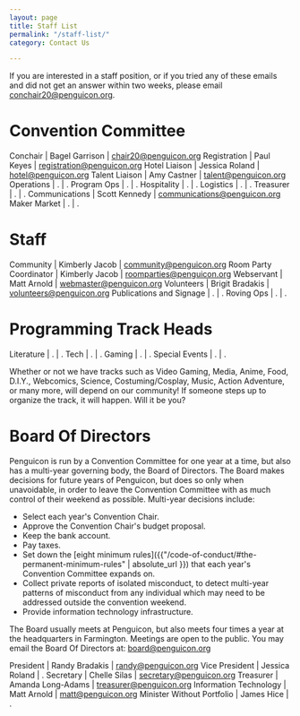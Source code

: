 ```yaml
---
layout: page
title: Staff List
permalink: "/staff-list/"
category: Contact Us

---
```

If you are interested in a staff position, or if you tried any of these emails and did not get an answer within two weeks, please email conchair20@penguicon.org.

# Convention Committee

Conchair | Bagel Garrison | chair20@penguicon.org
Registration | Paul Keyes | registration@penguicon.org
Hotel Liaison | Jessica Roland | hotel@penguicon.org
Talent Liaison | Amy Castner | talent@penguicon.org
Operations | . | .
Program Ops | . | .
Hospitality | . | .
Logistics | . | .
Treasurer | . | .
Communications | Scott Kennedy | communications@penguicon.org
Maker Market | . | .

# Staff

Community | Kimberly Jacob | community@penguicon.org
Room Party Coordinator | Kimberly Jacob | roomparties@penguicon.org
Webservant | Matt Arnold | webmaster@penguicon.org
Volunteers | Brigit Bradakis | volunteers@penguicon.org
Publications and Signage | . | .
Roving Ops | . | .

# Programming Track Heads

Literature | . | .
Tech | . | .
Gaming | . | .
Special Events | . | .

Whether or not we have tracks such as Video Gaming, Media, Anime, Food, D.I.Y., Webcomics, Science, Costuming/Cosplay, Music, Action Adventure, or many more, will depend on our community! If someone steps up to organize the track, it will happen. Will it be you?

# Board Of Directors

Penguicon is run by a Convention Committee for one year at a time, but also has a multi-year governing body, the Board of Directors. The Board makes decisions for future years of Penguicon, but does so only when unavoidable, in order to leave the Convention Committee with as much control of their weekend as possible. Multi-year decisions include:

* Select each year's Convention Chair.
* Approve the Convention Chair's budget proposal.
* Keep the bank account.
* Pay taxes.
* Set down the [eight minimum rules]({{"/code-of-conduct/#the-permanent-minimum-rules" | absolute_url }}) that each year's Convention Committee expands on.
* Collect private reports of isolated misconduct, to detect multi-year patterns of misconduct from any individual which may need to be addressed outside the convention weekend.
* Provide information technology infrastructure.

The Board usually meets at Penguicon, but also meets four times a year at the headquarters in Farmington. Meetings are open to the public. You may email the Board Of Directors at: board@penguicon.org

President | Randy Bradakis | randy@penguicon.org
Vice President | Jessica Roland | .
Secretary | Chelle Silas | secretary@penguicon.org
Treasurer | Amanda Long-Adams | treasurer@penguicon.org
Information Technology | Matt Arnold | matt@penguicon.org 
Minister Without Portfolio | James Hice | .